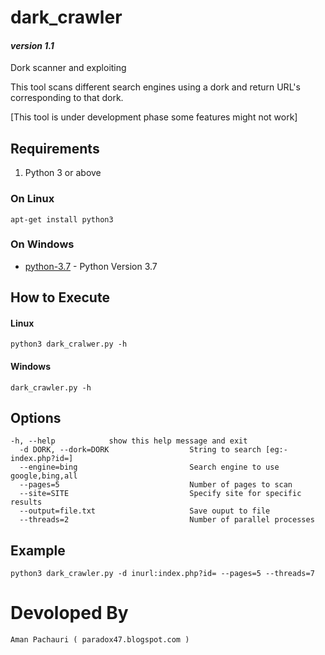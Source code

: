 # dark_crawler 
#### *version 1.1*
Dork scanner and exploiting

This tool scans different search engines using a dork and return URL's corresponding to that dork.

[This tool is under development phase some features might not work] 

## Requirements

1. Python 3 or above

### On Linux
```
apt-get install python3
```
### On Windows
* [python-3.7](https://www.python.org/downloads/) - Python Version 3.7

## How to Execute

#### Linux
```
python3 dark_cralwer.py -h
```
#### Windows
```
dark_crawler.py -h
```
## Options
```
-h, --help            show this help message and exit
  -d DORK, --dork=DORK                  String to search [eg:- index.php?id=]
  --engine=bing                         Search engine to use google,bing,all
  --pages=5                             Number of pages to scan
  --site=SITE                           Specify site for specific results
  --output=file.txt                     Save ouput to file
  --threads=2                           Number of parallel processes
```
## Example
```
python3 dark_crawler.py -d inurl:index.php?id= --pages=5 --threads=7
```

# Devoloped By
```
Aman Pachauri ( paradox47.blogspot.com )
```

